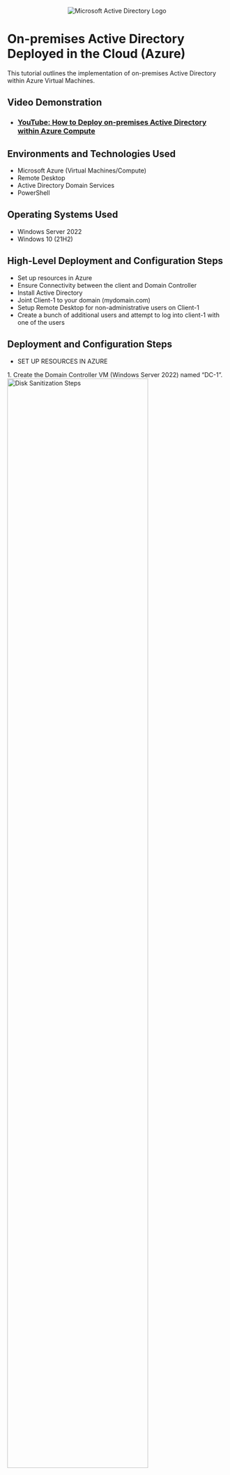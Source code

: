 <p align="center">
<img src="https://i.imgur.com/pU5A58S.png" alt="Microsoft Active Directory Logo"/>
</p>

<h1>On-premises Active Directory Deployed in the Cloud (Azure)</h1>
This tutorial outlines the implementation of on-premises Active Directory within Azure Virtual Machines.<br />


<h2>Video Demonstration</h2>

- ### [YouTube: How to Deploy on-premises Active Directory within Azure Compute](https://www.youtube.com)

<h2>Environments and Technologies Used</h2>

- Microsoft Azure (Virtual Machines/Compute)
- Remote Desktop
- Active Directory Domain Services
- PowerShell

<h2>Operating Systems Used </h2>

- Windows Server 2022
- Windows 10 (21H2)

<h2>High-Level Deployment and Configuration Steps</h2>

- Set up resources in Azure
- Ensure Connectivity between the client and Domain Controller
- Install Active Directory
- Joint Client-1 to your domain (mydomain.com)
- Setup Remote Desktop for non-administrative users on Client-1
- Create a bunch of additional users and attempt to log into client-1 with one of the users

<h2>Deployment and Configuration Steps</h2>

- SET UP RESOURCES IN AZURE
<p>
1. Create the Domain Controller VM (Windows Server 2022) named “DC-1”.
<img src="https://i.imgur.com/cEGxBGS.png" height="80%" width="80%" alt="Disk Sanitization Steps"/>
</p>
2. Set Domain Controller’s NIC Private IP address to be static.
<img src="https://i.imgur.com/e5BUqgf.png" height="80%" width="80%" alt="Disk Sanitization Steps"/>
<img src="https://i.imgur.com/qgzlRt4.png" height="80%" width="80%" alt="Disk Sanitization Steps"/>
<img src="https://i.imgur.com/8OaIpeF.png" height="40%" width="40%" alt="Disk Sanitization Steps"/>
<img src="https://i.imgur.com/T0tmMKo.png" height="80%" width="80%" alt="Disk Sanitization Steps"/>
</p>
3. Create the Client VM (Windows 10) named “Client-1”. 
<img src="https://i.imgur.com/kVbF486.png" height="80%" width="80%" alt="Disk Sanitization Steps"/>
</p>
<br />
- ENSURE CONNECTIVITY BETWEEN THE CLIENT AND DOMAIN CONTROLLER
</p>
4. Login to Client-1 with Remote Desktop and ping DC-1’s private IP address with ping -t <10.0.0.4> (perpetual ping).  
<img src="https://i.imgur.com/aOhpH2H.png" height="40%" width="40%" alt="Disk Sanitization Steps"/>
</p>
5. Login to the Domain Controller and enable ICMPv4 in on the local windows Firewal. 
<img src="https://i.imgur.com/MVLQoJq.png" height="80%" width="80%" alt="Disk Sanitization Steps"/>
<img src="https://i.imgur.com/6ryPaC7.png" height="80%" width="80%" alt="Disk Sanitization Steps"/>
</p>
6. Check back at Client-1 to see the ping succeed.
<img src="https://i.imgur.com/HA7dD6M.png" height="50%" width="50%" alt="Disk Sanitization Steps"/>
</p>
<br />
- INSTALL ACTIVE DIRECTORY
</p>
7. Login to DC-1 and install Active Directory Domain Services, open Server Manager.
<img src="https://i.imgur.com/X0tBXrO.png" height="40%" width="40%" alt="Disk Sanitization Steps"/> 
</p>
     a. Add roles and features
<img src="https://i.imgur.com/lv0FZDG.png" height="50%" width="50%" alt="Disk Sanitization Steps"/>
<img src="https://i.imgur.com/q46NGa3.png" height="50%" width="50%" alt="Disk Sanitization Steps"/>
<img src="https://i.imgur.com/S0U6AUH.png" height="50%" width="50%" alt="Disk Sanitization Steps"/>
<img src="https://i.imgur.com/vjjtLMm.png" height="50%" width="50%" alt="Disk Sanitization Steps"/>
<img src="https://i.imgur.com/cX9NMml.png" height="50%" width="50%" alt="Disk Sanitization Steps"/>
<img src="https://i.imgur.com/2ZJccyp.png" height="30%" width="30%" alt="Disk Sanitization Steps"/>
<img src="https://i.imgur.com/ghAeNt3.png" height="50%" width="50%" alt="Disk Sanitization Steps"/>
<img src="https://i.imgur.com/keNJPH1.png" height="50%" width="50%" alt="Disk Sanitization Steps"/>  
<img src="https://i.imgur.com/jOCwitD.png" height="50%" width="50%" alt="Disk Sanitization Steps"/>
<img src="https://i.imgur.com/SAnmanx.png" height="50%" width="50%" alt="Disk Sanitization Steps"/>
<img src="https://i.imgur.com/IolZQ9Q.png" height="50%" width="50%" alt="Disk Sanitization Steps"/>
</p>
     b. Promote as a DC: Setup a new forest as mydomain.com   
<img src="https://i.imgur.com/tpAG3tU.png" height="50%" width="50%" alt="Disk Sanitization Steps"/>
<img src="https://i.imgur.com/5dSNftd.png" height="50%" width="50%" alt="Disk Sanitization Steps"/>
<img src="https://i.imgur.com/mIgNGO2.png" height="50%" width="50%" alt="Disk Sanitization Steps"/>
<img src="https://i.imgur.com/gGhAeMf.png" height="50%" width="50%" alt="Disk Sanitization Steps"/>
<img src="https://i.imgur.com/vqhAOB6.png" height="50%" width="50%" alt="Disk Sanitization Steps"/>
<img src="https://i.imgur.com/fLTA7yx.png" height="50%" width="50%" alt="Disk Sanitization Steps"/>
<img src="https://i.imgur.com/nNs22ex.png" height="50%" width="50%" alt="Disk Sanitization Steps"/>
<img src="https://i.imgur.com/wxxxRoG.png" height="50%" width="50%" alt="Disk Sanitization Steps"/>
</p>
     c. Restart and then log back into DC-1 as user: mydomain.com\labuser
<img src="https://i.imgur.com/A37kaNl.png" height="80%" width="80%" alt="Disk Sanitization Steps"/>
</p>
<br />
- CREATE AN ADMIN AND NORMAL USER ACCOUNT IN ACTIVE DIRECTORY     
</p>
8. In Active Directory Users and Computers, create two folders called "_EMPLOYEES" and "_ADMINS"     
<img src="https://i.imgur.com/i1mCvqH.png" height="50%" width="50%" alt="Disk Sanitization Steps"/>
<img src="https://i.imgur.com/OfqCr4W.png" height="50%" width="50%" alt="Disk Sanitization Steps"/>
<img src="https://i.imgur.com/ucwdE44.png" height="40%" width="40%" alt="Disk Sanitization Steps"/>
<img src="https://i.imgur.com/4ZHQQ7p.png" height="60%" width="60%" alt="Disk Sanitization Steps"/>
</p>
9. Create a new employee named "fred meka" with the username of "fred_admin"
<img src="https://i.imgur.com/ZXCGwTr.png" height="50%" width="50%" alt="Disk Sanitization Steps"/>
<img src="https://i.imgur.com/ndl8yyP.png" height="30%" width="30%" alt="Disk Sanitization Steps"/>
<img src="https://i.imgur.com/JkBa8ku.png" height="30%" width="30%" alt="Disk Sanitization Steps"/>
<img src="https://i.imgur.com/8HtyXcG.png" height="30%" width="30%" alt="Disk Sanitization Steps"/>
<img src="https://i.imgur.com/oqqVZV4.png" height="50%" width="50%" alt="Disk Sanitization Steps"/>
</p>
10. Add fred_admin to the "Domain Admins" Security Group      
<img src="https://i.imgur.com/U4OSzQt.png" height="50%" width="50%" alt="Disk Sanitization Steps"/>
<img src="https://i.imgur.com/V9z3CBi.png" height="40%" width="40%" alt="Disk Sanitization Steps"/>
<img src="https://i.imgur.com/kZgd9KO.png" height="40%" width="40%" alt="Disk Sanitization Steps"/>
<img src="https://i.imgur.com/nJBJ3Qf.png" height="40%" width="40%" alt="Disk Sanitization Steps"/>
<img src="https://i.imgur.com/uMb8gOd.png" height="40%" width="40%" alt="Disk Sanitization Steps"/>
<img src="https://i.imgur.com/5daK5z7.png" height="40%" width="40%" alt="Disk Sanitization Steps"/>
</p>
11. Log off as "labuser" on DC-1 Remote Desktop connection and log back in as "mydomain.com\fred_admin"
<img src="https://i.imgur.com/61VjoBa.png" height="50%" width="50%" alt="Disk Sanitization Steps"/>
<img src="https://i.imgur.com/px7vTJS.png" height="50%" width="50%" alt="Disk Sanitization Steps"/>
</p>
<br />
- JOIN CLIENT-1 TO YOUR DOMAIN (MYDOMAIN.COM)     
</p>
12. From Azure Portal, set client-1 DNS setting to DC-1 private IP Address: 10.0.0.4 and restart Client-1
<img src="https://i.imgur.com/0xKZ37v.png" height="70%" width="70%" alt="Disk Sanitization Steps"/>
<img src="https://i.imgur.com/oO6CYyQ.png" height="70%" width="70%" alt="Disk Sanitization Steps"/>
<img src="https://i.imgur.com/EYv0EKk.png" height="50%" width="50%" alt="Disk Sanitization Steps"/>
<img src="https://i.imgur.com/3DsrDBi.png" height="50%" width="50%" alt="Disk Sanitization Steps"/>
</p>
13. Login to Client-1 (Remote Desktop) as labuser and join it to the domain (computer will restart)
</p>  
     a. System -> Renamed this PC (Advanced) -> Change -> Member of Domain (mydomain.com) then enter name and password
<img src="https://i.imgur.com/nujEw2x.png" height="60%" width="60%" alt="Disk Sanitization Steps"/>
<img src="https://i.imgur.com/c6euuEX.png" height="60%" width="60%" alt="Disk Sanitization Steps"/>
<img src="https://i.imgur.com/dAntXCQ.png" height="30%" width="30%" alt="Disk Sanitization Steps"/>
<img src="https://i.imgur.com/haOKmPk.png" height="30%" width="30%" alt="Disk Sanitization Steps"/>
     b. Login to the Domain Controller (Remote Desktop) and verify Client-1 shows up in Active Directory Users and Computers inside the "computers" container on the root of the domain   
<img src="https://i.imgur.com/EVDpy3q.png" height="80%" width="80%" alt="Disk Sanitization Steps"/>
</p>
<br /> 
- SETUP REMOTE DESKTOP FOR NON-ADMINISTRATIVE USERS ON CLIENT-1
</p>
14. Log into Client-1 as mydomain.com\fred_admin
<img src="https://i.imgur.com/QvVOTyF.png" height="50%" width="50%" alt="Disk Sanitization Steps"/>
</p>
15. Open system properties and click "Remote Desktop"
<img src="https://i.imgur.com/Vuz1F0m.png" height="60%" width="60%" alt="Disk Sanitization Steps"/>
</p>
16. Allow "domain users" access to remote desktop
<img src="https://i.imgur.com/BqfdwHD.png" height="40%" width="40%" alt="Disk Sanitization Steps"/>
<img src="https://i.imgur.com/5Yxt0tL.png" height="40%" width="40%" alt="Disk Sanitization Steps"/>
You can now log into Client-1 as a non-administrative user.
</p>
<br /> 
- CREATE A BUNCH OF ADDITIONAL USERS AND ATTEMPT TO LOG INTO CLIENT-1 WITH ONE OF THE USERS
</p>
17. Login to DC-1 as fred_admin and open PowerShell ISE as an administrator  
<img src="https://i.imgur.com/fbrCVB1.png" height="50%" width="50%" alt="Disk Sanitization Steps"/>
</p>
18. Create a new file and paste the contents of the script into it (https://github.com/joshmadakor1/AD_PS/blob/master/Generate-Names-Create-Users.ps1)
<img src="https://i.imgur.com/MeAiKGd.png" height="50%" width="50%" alt="Disk Sanitization Steps"/>
</p>
19. Run the script and observe the accounts being created
<img src="https://i.imgur.com/NzyZMPp.png" height="50%" width="50%" alt="Disk Sanitization Steps"/>
</p>
20. When finished, open Active Directory Users and Computers and observe the accounts being created      
<img src="https://i.imgur.com/rKnl71r.png" height="50%" width="50%" alt="Disk Sanitization Steps"/>
</p>
21. Attempt to log into Client-1 with one of the accounts (badobo.xagi)
<img src="https://i.imgur.com/w9MNfCd.png" height="50%" width="50%" alt="Disk Sanitization Steps"/>
<img src="https://i.imgur.com/nTiioja.png" height="50%" width="50%" alt="Disk Sanitization Steps"/>


